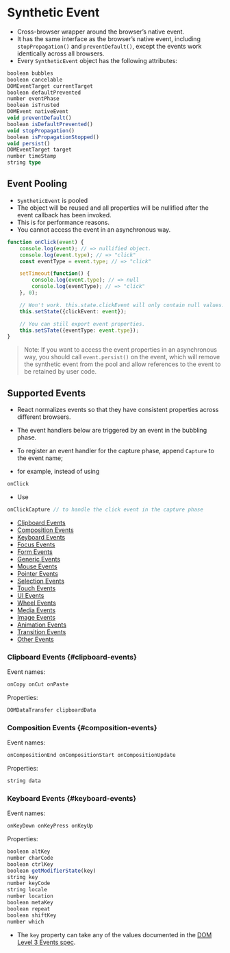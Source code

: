 # Synthetic Event

* Cross-browser wrapper around the browser’s native event. 
* It has the same interface as the browser’s native event, including `stopPropagation()` and `preventDefault()`, except the events work identically across all browsers.
* Every `SyntheticEvent` object has the following attributes:

```ts
boolean bubbles
boolean cancelable
DOMEventTarget currentTarget
boolean defaultPrevented
number eventPhase
boolean isTrusted
DOMEvent nativeEvent
void preventDefault()
boolean isDefaultPrevented()
void stopPropagation()
boolean isPropagationStopped()
void persist()
DOMEventTarget target
number timeStamp
string type
```

## Event Pooling

* `SyntheticEvent` is pooled
* The object will be reused and all properties will be nullified after the event callback has been invoked. 
* This is for performance reasons. 
* You cannot access the event in an asynchronous way.

```ts
function onClick(event) {
    console.log(event); // => nullified object.
    console.log(event.type); // => "click"
    const eventType = event.type; // => "click"

    setTimeout(function() {
        console.log(event.type); // => null
        console.log(eventType); // => "click"
    }, 0);

    // Won't work. this.state.clickEvent will only contain null values.
    this.setState({clickEvent: event});

    // You can still export event properties.
    this.setSTate({eventType: event.type});
}
```

> Note: 
> If you want to access the event properties in an asynchronous way, you should call `event.persist()` on the event, 
> which will remove the synthetic event from the pool and allow references to the event to be retained by user code.

## Supported Events

* React normalizes events so that they have consistent properties across different browsers.

* The event handlers below are triggered by an event in the bubbling phase. 
* To register an event handler for the capture phase, append `Capture` to the event name;
* for example, instead of using 

```ts
onClick
```

* Use 

```ts
onClickCapture // to handle the click event in the capture phase
```

- [Clipboard Events](#clipboard-events)
- [Composition Events](#composition-events)
- [Keyboard Events](#keyboard-events)
- [Focus Events](#focus-events)
- [Form Events](#form-events)
- [Generic Events](#generic-events)
- [Mouse Events](#mouse-events)
- [Pointer Events](#pointer-events)
- [Selection Events](#selection-events)
- [Touch Events](#touch-events)
- [UI Events](#ui-events)
- [Wheel Events](#wheel-events)
- [Media Events](#media-events)
- [Image Events](#image-events)
- [Animation Events](#animation-events)
- [Transition Events](#transition-events)
- [Other Events](#other-events)

### Clipboard Events {#clipboard-events}

Event names:

```ts
onCopy onCut onPaste
```

Properties:

```ts
DOMDataTransfer clipboardData
```

### Composition Events {#composition-events}

Event names:

```ts
onCompositionEnd onCompositionStart onCompositionUpdate
```

Properties:

```ts
string data
```

### Keyboard Events {#keyboard-events}

Event names:

```ts
onKeyDown onKeyPress onKeyUp
```

Properties:

```ts
boolean altKey
number charCode
boolean ctrlKey
boolean getModifierState(key)
string key
number keyCode
string locale
number location
boolean metaKey
boolean repeat
boolean shiftKey
number which
```

* The `key` property can take any of the values documented in the [DOM Level 3 Events spec](https://www.w3.org/TR/uievents-key/#named-key-attribute-values).


